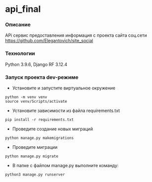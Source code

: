 # api_final
### Описание
APi сервис предоставления информация с проекта сайта соц.сети https://github.com/Elegantovich/site_social
### Технологии
Python 3.9.6, Django RF 3.12.4
### Запуск проекта dev-режиме
- Установите и запустите виртуальное окружение
```
python -m venv venv 
source venv/Scripts/activate
```
- Установите зависимости из файла requirements.txt
```
pip install -r requirements.txt
``` 
- Проведите создание новых миграций
``` 
python manage.py makemigrations
``` 
- Проведите миграции
``` 
python manage.py migrate
``` 
- В папке с файлом manage.py выполните команду:
```
python3 manage.py runserver
